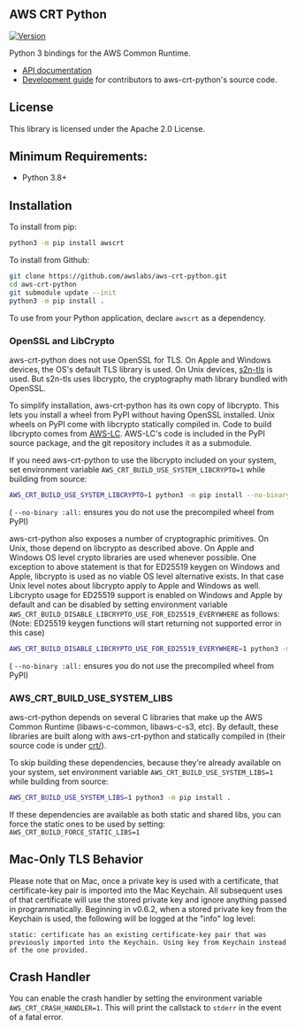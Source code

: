 ## AWS CRT Python

[![Version](https://img.shields.io/pypi/v/awscrt.svg?style=flat)](https://pypi.org/project/awscrt/)

Python 3 bindings for the AWS Common Runtime.

*   [API documentation](https://awslabs.github.io/aws-crt-python)
*   [Development guide](guides/dev/README.md) for contributors to aws-crt-python's source code.

## License

This library is licensed under the Apache 2.0 License.

## Minimum Requirements:

*   Python 3.8+

## Installation

To install from pip:

```bash
python3 -m pip install awscrt
```

To install from Github:

```bash
git clone https://github.com/awslabs/aws-crt-python.git
cd aws-crt-python
git submodule update --init
python3 -m pip install .
```

To use from your Python application, declare `awscrt` as a dependency.

### OpenSSL and LibCrypto

aws-crt-python does not use OpenSSL for TLS.
On Apple and Windows devices, the OS's default TLS library is used.
On Unix devices, [s2n-tls](https://github.com/aws/s2n-tls) is used.
But s2n-tls uses libcrypto, the cryptography math library bundled with OpenSSL.

To simplify installation, aws-crt-python has its own copy of libcrypto.
This lets you install a wheel from PyPI without having OpenSSL installed.
Unix wheels on PyPI come with libcrypto statically compiled in.
Code to build libcrypto comes from [AWS-LC](https://github.com/aws/aws-lc).
AWS-LC's code is included in the PyPI source package,
and the git repository includes it as a submodule.

If you need aws-crt-python to use the libcrypto included on your system,
set environment variable `AWS_CRT_BUILD_USE_SYSTEM_LIBCRYPTO=1` while building from source:

```sh
AWS_CRT_BUILD_USE_SYSTEM_LIBCRYPTO=1 python3 -m pip install --no-binary :all: --verbose awscrt
```
( `--no-binary :all:` ensures you do not use the precompiled wheel from PyPI)

aws-crt-python also exposes a number of cryptographic primitives. 
On Unix, those depend on libcrypto as described above.
On Apple and Windows OS level crypto libraries are used whenever possible.
One exception to above statement is that for ED25519 keygen on Windows and Apple, 
libcrypto is used as no viable OS level alternative exists. In that case Unix level notes
about libcrypto apply to Apple and Windows as well. Libcrypto usage for ED25519 support is 
enabled on Windows and Apple by default and can be disabled by setting environment variable
`AWS_CRT_BUILD_DISABLE_LIBCRYPTO_USE_FOR_ED25519_EVERYWHERE` as follows:
(Note: ED25519 keygen functions will start returning not supported error in this case)
```sh
AWS_CRT_BUILD_DISABLE_LIBCRYPTO_USE_FOR_ED25519_EVERYWHERE=1 python3 -m pip install --no-binary :all: --verbose awscrt
```
( `--no-binary :all:` ensures you do not use the precompiled wheel from PyPI)

### AWS_CRT_BUILD_USE_SYSTEM_LIBS ###

aws-crt-python depends on several C libraries that make up the AWS Common Runtime (libaws-c-common, libaws-c-s3, etc).
By default, these libraries are built along with aws-crt-python and statically compiled in
(their source code is under [crt/](crt/)).

To skip building these dependencies, because they're already available on your system,
set environment variable `AWS_CRT_BUILD_USE_SYSTEM_LIBS=1` while building from source:

```sh
AWS_CRT_BUILD_USE_SYSTEM_LIBS=1 python3 -m pip install .
```

If these dependencies are available as both static and shared libs, you can force the static ones to be used by setting: `AWS_CRT_BUILD_FORCE_STATIC_LIBS=1`

## Mac-Only TLS Behavior

Please note that on Mac, once a private key is used with a certificate, that certificate-key pair is imported into the Mac Keychain. All subsequent uses of that certificate will use the stored private key and ignore anything passed in programmatically. Beginning in v0.6.2, when a stored private key from the Keychain is used, the following will be logged at the "info" log level:

```
static: certificate has an existing certificate-key pair that was previously imported into the Keychain. Using key from Keychain instead of the one provided.
```

## Crash Handler
You can enable the crash handler by setting the environment variable `AWS_CRT_CRASH_HANDLER=1`. This will print the callstack to `stderr` in the event of a fatal error.
